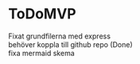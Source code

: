 # ToDoMVP
Fixat grundfilerna med express  
behöver koppla till github repo (Done)  
fixa mermaid skema  

